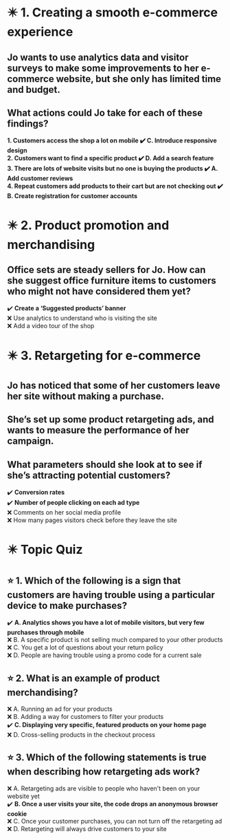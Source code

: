 # :eight_pointed_black_star: 1. Creating a smooth e-commerce experience 

## Jo wants to use analytics data and visitor surveys to make some improvements to her e-commerce website, but she only has limited time and budget.

## What actions could Jo take for each of these findings?

**1. Customers access the shop a lot on mobile :heavy_check_mark: C. Introduce responsive design**\
**2. Customers want to find a specific product :heavy_check_mark: D. Add a search feature**\
**3. There are lots of website visits but no one is buying the products :heavy_check_mark: A. Add customer reviews**\
**4. Repeat customers add products to their cart but are not checking out :heavy_check_mark: B. Create registration for customer accounts**

# :eight_pointed_black_star: 2. Product promotion and merchandising

## Office sets are steady sellers for Jo. How can she suggest office furniture items to customers who might not have considered them yet?

:heavy_check_mark: **Create a ‘Suggested products’ banner**\
:x: Use analytics to understand who is visiting the site\
:x: Add a video tour of the shop

# :eight_pointed_black_star: 3. Retargeting for e-commerce

## Jo has noticed that some of her customers leave her site without making a purchase.

## She’s set up some product retargeting ads, and wants to measure the performance of her campaign.

## What parameters should she look at to see if she’s attracting potential customers?

:heavy_check_mark: **Conversion rates**\
:heavy_check_mark: **Number of people clicking on each ad type**\
:x: Comments on her social media profile\
:x: How many pages visitors check before they leave the site

# :eight_pointed_black_star: Topic Quiz

## :star: 1. Which of the following is a sign that customers are having trouble using a particular device to make purchases?

:heavy_check_mark: **A. Analytics shows you have a lot of mobile visitors, but very few purchases through mobile**\
:x: B. A specific product is not selling much compared to your other products\
:x: C. You get a lot of questions about your return policy\
:x: D. People are having trouble using a promo code for a current sale

## :star: 2. What is an example of product merchandising?

:x: A. Running an ad for your products\
:x: B. Adding a way for customers to filter your products\
:heavy_check_mark: **C. Displaying very specific, featured products on your home page**\
:x: D. Cross-selling products in the checkout process

## :star: 3. Which of the following statements is true when describing how retargeting ads work?

:x: A. Retargeting ads are visible to people who haven't been on your website yet\
:heavy_check_mark: **B. Once a user visits your site, the code drops an anonymous browser cookie**\
:x: C. Once your customer purchases, you can not turn off the retargeting ad\
:x: D. Retargeting will always drive customers to your site